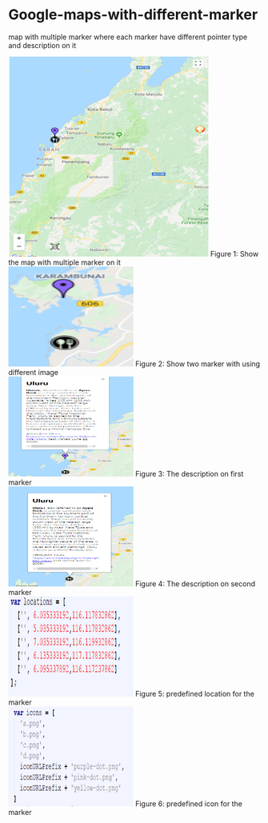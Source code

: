 # Google-maps-with-different-marker
map with multiple marker where each marker have different pointer type and description on it

<img src="screenshot/1.PNG" data-canonical-src="screenshot/1.PNG" width="400" height="400" />
Figure 1: Show the map with multiple marker on it
</br>

<img src="screenshot/2.PNG" data-canonical-src="screenshot/2.PNG" width="250" height="200" />
Figure 2: Show two marker with using different image
</br>

<img src="screenshot/3.PNG" data-canonical-src="screenshot/3.PNG" width="250" height="200" />
Figure 3: The description on first marker
</br>

<img src="screenshot/4.PNG" data-canonical-src="screenshot/4.PNG" width="250" height="200" />
Figure 4: The description on second marker
</br>

<img src="screenshot/5.PNG" data-canonical-src="screenshot/5.PNG" width="250" height="200" />
Figure 5: predefined  location for the marker
</br>

<img src="screenshot/6.PNG" data-canonical-src="screenshot/6.PNG" width="250" height="200" />
Figure 6: predefined icon for the marker
</br>

